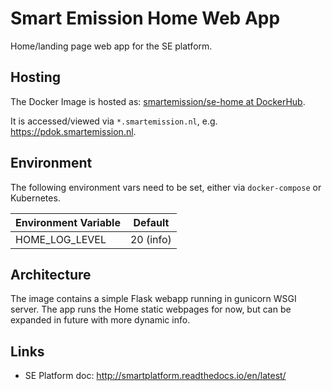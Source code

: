 # Smart Emission Home Web App

Home/landing page web app for the SE platform.

## Hosting

The Docker Image is hosted as: 
[smartemission/se-home at DockerHub](https://hub.docker.com/r/smartemission/se-home).

It is accessed/viewed via `*.smartemission.nl`, e.g. https://pdok.smartemission.nl.

## Environment

The following environment vars need to be set, either via `docker-compose` or
Kubernetes.

|Environment Variable|Default
|---|---
|HOME_LOG_LEVEL|20 (info)

## Architecture

The image contains a simple Flask webapp running in gunicorn WSGI server.
The app runs the Home static webpages for now, but can be expanded in future
with more dynamic info.

## Links

* SE Platform doc: http://smartplatform.readthedocs.io/en/latest/
